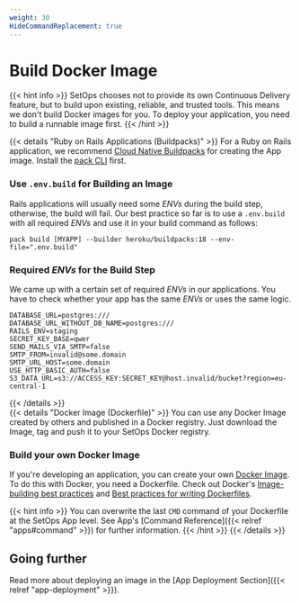 ```yaml
---
weight: 30
HideCommandReplacement: true
---
```

# Build Docker Image

{{< hint info >}}
SetOps chooses not to provide its own Continuous Delivery feature, but to build upon existing, reliable, and trusted tools. This means we don't build Docker images for you. To deploy your application, you need to build a runnable image first.
{{< /hint >}}

{{< details "Ruby on Rails Applications (Buildpacks)" >}}
For a Ruby on Rails application, we recommend [Cloud Native Buildpacks](https://buildpacks.io/) for creating the App image. Install the [pack CLI](https://buildpacks.io/docs/tools/pack/) first.

### Use `.env.build` for Building an Image
Rails applications will usually need some _ENVs_ during the build step, otherwise, the build will fail. Our best practice so far is to use a `.env.build` with all required _ENVs_ and use it in your build command as follows:
```shell
pack build [MYAPP] --builder heroku/buildpacks:18 --env-file=".env.build"
```

### Required _ENVs_ for the Build Step
We came up with a certain set of required _ENVs_  in our applications. You have to check whether your app has the same _ENVs_ or uses the same logic.

```env
DATABASE_URL=postgres:///
DATABASE_URL_WITHOUT_DB_NAME=postgres:///
RAILS_ENV=staging
SECRET_KEY_BASE=qwer
SEND_MAILS_VIA_SMTP=false
SMTP_FROM=invalid@some.domain
SMTP_URL_HOST=some.domain
USE_HTTP_BASIC_AUTH=false
S3_DATA_URL=s3://ACCESS_KEY:SECRET_KEY@host.invalid/bucket?region=eu-central-1
```
{{< /details >}}
<br>
{{< details "Docker Image (Dockerfile)" >}}
You can use any Docker Image created by others and published in a Docker registry. Just download the Image, tag and push it to your SetOps Docker registry.

### Build your own Docker Image
If you're developing an application, you can create your own [Docker Image](https://docs.docker.com/get-started/overview/#docker-registries). To do this with Docker, you need a Dockerfile. Check out Docker's [Image-building best practices](https://docs.docker.com/get-started/09_image_best/) and [Best practices for writing Dockerfiles](https://docs.docker.com/develop/develop-images/dockerfile_best-practices/).

{{< hint info >}}
You can overwrite the last `CMD` command of your Dockerfile at the SetOps App level. See App's [Command Reference]({{< relref "apps#command" >}}) for further information.
{{< /hint >}}
{{< /details >}}

## Going further
Read more about deploying an image in the [App Deployment Section]({{< relref "app-deployment" >}}).
